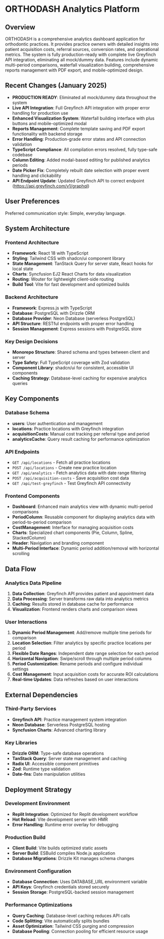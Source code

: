 # ORTHODASH Analytics Platform

## Overview

ORTHODASH is a comprehensive analytics dashboard application for orthodontic practices. It provides practice owners with detailed insights into patient acquisition costs, referral sources, conversion rates, and operational metrics. The system is fully production-ready with complete live Greyfinch API integration, eliminating all mock/dummy data. Features include dynamic multi-period comparisons, waterfall visualization building, comprehensive reports management with PDF export, and mobile-optimized design.

## Recent Changes (January 2025)

- **PRODUCTION READY**: Eliminated all mock/dummy data throughout the system
- **Live API Integration**: Full Greyfinch API integration with proper error handling for production use
- **Enhanced Visualization System**: Waterfall building interface with plus buttons and mobile-optimized modal
- **Reports Management**: Complete template saving and PDF export functionality with backend storage
- **Error Handling**: Production-grade error states and API connection validation
- **TypeScript Compliance**: All compilation errors resolved, fully type-safe codebase
- **Column Editing**: Added modal-based editing for published analytics periods
- **Date Picker Fix**: Completely rebuilt date selection with proper event handling and clickability
- **API Endpoint Update**: Updated Greyfinch API to correct endpoint (https://api.greyfinch.com/v1/graphql)

## User Preferences

Preferred communication style: Simple, everyday language.

## System Architecture

### Frontend Architecture
- **Framework**: React 18 with TypeScript
- **Styling**: Tailwind CSS with shadcn/ui component library
- **State Management**: TanStack Query for server state, React hooks for local state
- **Charts**: Syncfusion EJ2 React Charts for data visualization
- **Routing**: Wouter for lightweight client-side routing
- **Build Tool**: Vite for fast development and optimized builds

### Backend Architecture
- **Framework**: Express.js with TypeScript
- **Database**: PostgreSQL with Drizzle ORM
- **Database Provider**: Neon Database (serverless PostgreSQL)
- **API Structure**: RESTful endpoints with proper error handling
- **Session Management**: Express sessions with PostgreSQL store

### Key Design Decisions
- **Monorepo Structure**: Shared schema and types between client and server
- **Type Safety**: Full TypeScript coverage with Zod validation
- **Component Library**: shadcn/ui for consistent, accessible UI components
- **Caching Strategy**: Database-level caching for expensive analytics queries

## Key Components

### Database Schema
- **users**: User authentication and management
- **locations**: Practice locations with Greyfinch integration
- **acquisitionCosts**: Manual cost tracking per referral type and period
- **analyticsCache**: Query result caching for performance optimization

### API Endpoints
- `GET /api/locations` - Fetch all practice locations
- `POST /api/locations` - Create new practice location
- `GET /api/analytics` - Fetch analytics data with date range filtering
- `POST /api/acquisition-costs` - Save acquisition cost data
- `GET /api/test-greyfinch` - Test Greyfinch API connectivity

### Frontend Components
- **Dashboard**: Enhanced main analytics view with dynamic multi-period comparisons
- **PeriodColumn**: Reusable component for displaying analytics data with period-to-period comparison
- **CostManagement**: Interface for managing acquisition costs
- **Charts**: Specialized chart components (Pie, Column, Spline, StackedColumn)
- **Header**: Navigation and branding component
- **Multi-Period Interface**: Dynamic period addition/removal with horizontal scrolling

## Data Flow

### Analytics Data Pipeline
1. **Data Collection**: Greyfinch API provides patient and appointment data
2. **Data Processing**: Server transforms raw data into analytics metrics
3. **Caching**: Results stored in database cache for performance
4. **Visualization**: Frontend renders charts and comparison views

### User Interactions
1. **Dynamic Period Management**: Add/remove multiple time periods for comparison
2. **Location Selection**: Filter analytics by specific practice locations per period
3. **Flexible Date Ranges**: Independent date range selection for each period
4. **Horizontal Navigation**: Swipe/scroll through multiple period columns
5. **Period Customization**: Rename periods and configure individual settings
6. **Cost Management**: Input acquisition costs for accurate ROI calculations
7. **Real-time Updates**: Data refreshes based on user interactions

## External Dependencies

### Third-Party Services
- **Greyfinch API**: Practice management system integration
- **Neon Database**: Serverless PostgreSQL hosting
- **Syncfusion Charts**: Advanced charting library

### Key Libraries
- **Drizzle ORM**: Type-safe database operations
- **TanStack Query**: Server state management and caching
- **Radix UI**: Accessible component primitives
- **Zod**: Runtime type validation
- **Date-fns**: Date manipulation utilities

## Deployment Strategy

### Development Environment
- **Replit Integration**: Optimized for Replit development workflow
- **Hot Reload**: Vite development server with HMR
- **Error Handling**: Runtime error overlay for debugging

### Production Build
- **Client Build**: Vite builds optimized static assets
- **Server Build**: ESBuild compiles Node.js application
- **Database Migrations**: Drizzle Kit manages schema changes

### Environment Configuration
- **Database Connection**: Uses DATABASE_URL environment variable
- **API Keys**: Greyfinch credentials stored securely
- **Session Storage**: PostgreSQL-backed session management

### Performance Optimizations
- **Query Caching**: Database-level caching reduces API calls
- **Code Splitting**: Vite automatically splits bundles
- **Asset Optimization**: Tailwind CSS purging and compression
- **Database Pooling**: Connection pooling for efficient resource usage